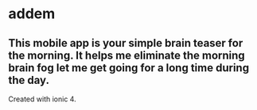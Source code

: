 # addem

## This mobile app is your simple brain teaser for the morning. It helps me eliminate the morning brain fog let me get going for a long time during the day.

Created with ionic 4. 

